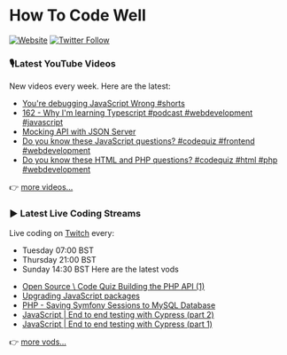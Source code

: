 # How To Code Well

[![Website](https://img.shields.io/twitch/status/howtocodewell?color=pink&label=LIVE%20CODING%20ON%20TWITCH&logoColor=%3D&style=for-the-badge)](https://howtocodewell.net/live)
[![Twitter Follow](https://img.shields.io/twitter/follow/howtocodewell?color=pink&logo=twitter&style=for-the-badge)](https://twitter.com/intent/follow?original_referer=https%3A%2F%2Fgithub.com%2Fhowtocodewell&screen_name=howtocodewell)


### 🎙️Latest YouTube Videos
New videos every week.  Here are the latest:
<!-- YOUTUBE-HTCW:START -->
- [You&#39;re debugging JavaScript Wrong #shorts](https://www.youtube.com/watch?v=le1UvnCsKEE)
- [162 - Why I&#39;m learning Typescript #podcast #webdevelopment #javascript](https://www.youtube.com/watch?v=aqW8MFSaLRg)
- [Mocking API with JSON Server](https://www.youtube.com/watch?v=OznPvJIjMDc)
- [Do you know these JavaScript questions?  #codequiz #frontend  #webdevelopment](https://www.youtube.com/watch?v=Tyvmq3gyZMY)
- [Do you know these HTML and PHP questions?  #codequiz #html #php #webdevelopment](https://www.youtube.com/watch?v=Qmz0TvPLgpQ)
<!-- YOUTUBE-HTCW:END -->

👉 [more videos...](https://youtube.com/howtocodewell)

### ▶️ Latest Live Coding Streams
Live coding on [Twitch](https://howtocodewell.net/live) every:
- Tuesday 07:00 BST
- Thursday 21:00 BST
- Sunday 14:30 BST
Here are the latest vods

<!-- YOUTUBE-HTCW-LIVE:START -->
- [Open Source \\ Code Quiz Building the PHP API &lpar;1&rpar;](https://www.youtube.com/watch?v=v5X5RIivtOc)
- [Upgrading JavaScript packages](https://www.youtube.com/watch?v=LTFs-2uk_1w)
- [PHP - Saving Symfony Sessions to MySQL Database](https://www.youtube.com/watch?v=vcPgI-lqqTk)
- [JavaScript | End to end testing with Cypress &lpar;part 2&rpar;](https://www.youtube.com/watch?v=9RlJRCPTQxc)
- [JavaScript | End to end testing with Cypress &lpar;part 1&rpar;](https://www.youtube.com/watch?v=4cuB6VbCiDE)
<!-- YOUTUBE-HTCW-LIVE:END -->

👉 [more vods...](https://youtube.com/howtocodewelllive)